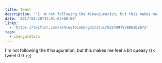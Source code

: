 ```yaml
---
title: Tweet
description: '"I''m not following the #inauguration, but this makes me feel a bit queasy "'
date: '2017-01-20T17:01:02+00:00'
links:
  - 'https://twitter.com/ashleyfeinberg/status/822489787886108672'
tags:
  - inauguration
---
```

I'm not following the #inauguration, but this makes me feel a bit queasy 
      {{< tweet 0 0 >}}
    
